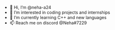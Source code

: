 - 👋 Hi, I’m @neha-a24
- 👀 I’m interested in coding projects and internships
- 🌱 I’m currently learning C++ and new languages
- 📫 Reach me on discord @Neha#7229

<!---
neha-a24/neha-a24 is a ✨ special ✨ repository because its `README.md` (this file) appears on your GitHub profile.
You can click the Preview link to take a look at your changes.
--->
